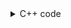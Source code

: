 <details><summary>C++ code</summary>

Runtime `63 ms` Beats `91.29%`.<br>
Memory `39.9 MB` Beats `77.39%`.

![](../../../../assets/918.png)

</details>
